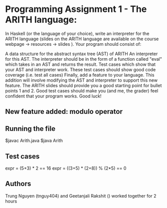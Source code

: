 # Programming Assignment 1 - The ARITH language:

In Haskell (or the language of your choice), write an interpreter for the ARITH language (slides on the ARITH language are available on the course webpage -> resources -> slides ).  Your program should consist of:

A data structure for the abstract syntax tree (AST) of ARITH
An interpreter for this AST.  The interpreter should be in the form of a function called "eval" which takes in an AST and returns the result.
Test cases which show that your AST and interpreter work.  These test cases should show good code coverage (i.e. test all cases)
Finally, add a feature to your language.  This addition will involve modifying the AST and interpreter to support this new feature.
The ARITH slides should provide you a good starting point for bullet points 1 and 2.  Good test cases should make you (and me, the grader) feel confident that your program works.  Good luck!  

## New feature added: modulo operator


## Running the file

$javac Arith.java
$java Arith

## Test cases

expr = (5+3) * 2 == 16
expr = ((3+5) * (2+8)) % (2*5) == 0

## Authors
Trung Nguyen (tnguy404) and Geetanjali Rakshit () worked together for 2 hours
